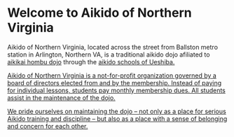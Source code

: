 
# Welcome to Aikido of Northern Virginia

Aikido of Northern Virginia,
located across the street from Ballston metro station in Arlington, Northern VA,
is a traditional aikido dojo afiliated to [aikikai hombu dojo](http://www.aikikai.or.jp/eng/)
through the <a href="http://asu.org/">aikido schools of Ueshiba.


Aikido of Northern Virginia is a not-for-profit organization governed by a board of directors
elected from and by the membership. Instead of paying for individual lessons,
students pay monthly membership dues. All students assist in the maintenance of the dojo.

We pride ourselves on maintaining the dojo – not only as a place for serious Aikido training and discipline –
but also as a place with a sense of belonging and concern for each other.
